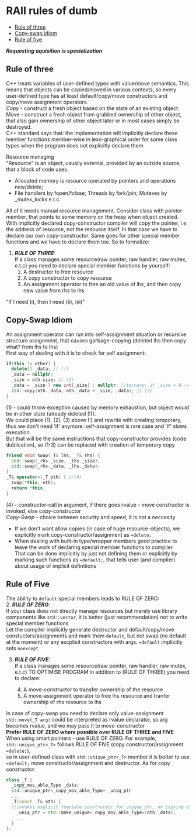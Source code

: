# RAII rules of dumb  
 - [Rule of three](#RlThree)  
 - [Copy-swap idiom](#CopySwap)  
 - [Rule of five](#RlFive)  

___Requesting aquisition is specialization___
## <a name="RlThree"></a> Rule of three 
C++ treats variables of user-defined types with value/move semantics. This means that objects can be copied/moved in various contexts, so every user-defined type has at least default/copy/move constructors and copy/move assignment operators.  
_Copy_ - construct a fresh object based on the state of an existing object. Move - construct a fresh object from grabbed ownership of other object, that also gain ownership of other object later or in most cases simply be destroyed.  
C++ standard says that: the implementation will implicitly declare these member functions member-wise in lexo-graphical order for some class types when the program does not explicitly declare them  

Resource managing    
"Resource" is an object, usually external, provided by an outside source, that a block of code uses.  
 - Allocated memory is resource operated by pointers and operations new/delete;  
 - File handlers by fopen/fclose; Threads by fork/join; Mutexes by _mutex_locks e.t.c.  

All of it needs manual resource management. Consider class with pointer-member, that points to some memory on the heap when object created. With implicitly declared copy-constructor compiler will copy the pointer, i.e the address of resource, not the resource itself. In that case we have to declare our own copy-constructor. Same goes for other special member functions and we have to declare them too. So to formalize:  

1. ___RULE OF THREE___:  
If a class manages some resource(raw pointer, raw handler, raw mutex, e.t.c) you need to declare special member functions by yourself:  
   1. A destructor to free resource  
   2. A copy constructor to copy resource  
   3. An assignment operator to free an old value of lhs, and then copy new value from rhs to lhs  

"If I need (i), then I need (ii), (iii)"
## <a name="CopySwap"></a> Copy-Swap Idiom
An assignment operator can run into self-assignment situation or recursive structure assignment, that causes garbage-copying (deleted lhs then copy what? from lhs to lhs)  
First way of dealing with it is to check for self assignment:
```cpp
if(this != other) {
  delete[] _data; // (!)
  _data = nullptr;
  _size = oth.size; // (2)
  _data = _size ? new int[_size] : nullptr; //ternary: if _size > 0 -> new int[] else nullptr (1)
  std::copy(oth._data, oth._data + _size, _data); // (3)
}
```
(1) - could throw exception caused by memory exhaustion, but object would be in other state (already deleted (!)).  
We could place (1), (2), (3) above (!) and rewrite with creating temporary, thus we don't need 'if' anymore: self-assignment is rare case and 'if' slows execution.  
But that will be the same instructions that copy-constructor provides (code dublication), so (1-3) can be replaced with creation of temporary copy
```cpp
friend void swap(_T& lhs, _T& rhs) {
  std::swap(_rhs._size, _lhs._size);
  std::swap(_rhs._data, _lhs._data);
}
_T& operator=(_T oth) { //(4)
  swap(*this, oth);
  return *this;
}
```
(4) - constructor-call in argument, if there goes rvalue - move constructor is invoked, else copy-constructor  
_Copy-Swap_ - choice between security and speed, it is not a neccesity  

 - If we don't want allow copies (in case of huge resource-objects), we explicitly mark copy-constructor/assignment as `=delete;`  
 - When dealing with built-in type/wrapper members good practice to leave the work of declaring special member functions to compiler.  
That can be done implicitly by just not defining them or explicitly by marking such functions as `=default;`, that tells user (and compiler) about usage of implicit definitions  
## <a name="RlFive"></a> Rule of Five
The ability to `default` special members leads to RULE OF ZERO:  
2. ___RULE OF ZERO___:  
If your class does not directly manage resources but merely use library components like `std::vector`, it is better (just recommendation) not to write special member functions  
Let the compiler implicitly generate destructor and default/copy/move constuctors/assignments and mark them `default`, but not swap (no default at the moment) or any excplicit constructors with args. `=default` implicitly sets `noexcept` 

3. ___RULE OF FIVE___:  
If a class manages some resource(raw pointer, raw handler, raw mutex, e.t.c) TO OPTIMISE PROGRAM in addition to (RULE OF THREE) you need to declare:  

   4. A move-constructor to transfer ownership of the resource
   5. A move-assignment operator to free lhs resource and tranfer ownership of rhs resource to lhs

In case of copy-swap you need to declare only value-assignment  
`std::move(_T arg)` could be interpreted as rvalue declarator, so arg becomes rvalue, and we may pass it to move-constructor  
__Prefer RULE OF ZERO where possible over RULE OF THREE and FIVE__  
When using smart pointers - use RULE OF ZERO. For example, `std::unique_ptr<_T>` follows RULE OF FIVE (copy constructor/assignment `=delete;`),  
so in user-defined class with `std::unique_ptr<_T>` member it is better to use `=default;` move constructor/assignment and destructor. As for copy constructor:  
```cpp
class _T {
  _copy_mov_able_Type _data;
  std::unique_ptr<_copy_mov_able_Type> _uniq_ptr
  ...
  _T(const _T& oth) {
  //invokes explicit template constructor for unique_ptr, no copying of std::unique_ptr here
    _uniq_ptr = std::make_unique<_copy_mov_able_Type>(oth._data); 
    ...
  }
};
```
